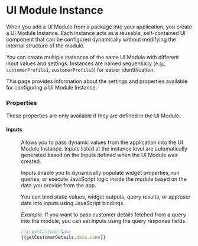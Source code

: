 # UI Module Instance


When you add a UI Module from a package into your application, you create a UI Module Instance. Each instance acts as a reusable, self-contained UI component that can be configured dynamically without modifying the internal structure of the module.

You can create multiple instances of the same UI Module with different input values and settings.
Instances are named sequentially (e.g., `customerProfile1`, `customerProfile2`) for easier identification.

This page provides information about the settings and properties available for configuring a UI Module Instance.


 <ZoomImage src="/img/uimod.drawio.png" alt="" caption="" />



### Properties

These properties are only available if they are defined in the UI Module.


#### Inputs

<dd>

Allows you to pass dynamic values from the application into the UI Module Instance. Inputs listed at the instance level are automatically generated based on the Inputs defined when the UI Module was created.

Inputs enable you to dynamically populate widget properties, run queries, or execute JavaScript logic inside the module based on the data you provide from the app.

You can bind static values, widget outputs, query results, or app/user data into Inputs using JavaScript bindings.


*Example:* If you want to pass customer details fetched from a query into the module, you can set Inputs using the query response fields.

```js
//inputCustomerName
{{getCustomerDetails.data.name}}
```


</dd>